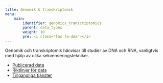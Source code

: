 ```yaml
---
title: Genomik & transkriptomik
menu:
    main:
        identifier: genomics_transcriptomics
        parent: data_types
        weight: 10
        pre: <i class="fas fa-dna"></i>
---
```


Genomik och transkriptomik hänvisar till studier av DNA och RNA, vanligtvis med hjälp av olika sekvenseringstekniker.

* [Publicerad data](data)
* [Riktlinjer för data](guidelines)
* [Tillgängliga tjänster](services)
